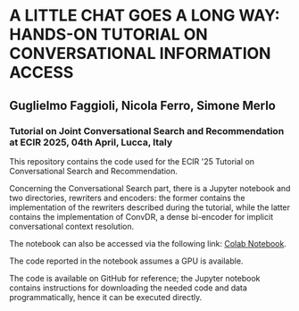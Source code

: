 # A LITTLE CHAT GOES A LONG WAY: HANDS-ON TUTORIAL ON CONVERSATIONAL INFORMATION ACCESS

## Guglielmo Faggioli, Nicola Ferro, Simone Merlo

###  Tutorial on Joint Conversational Search and Recommendation at ECIR 2025, 04th April, Lucca, Italy

This repository contains the code used for the ECIR '25 Tutorial on Conversational Search and Recommendation.

Concerning the Conversational Search part, there is a Jupyter notebook and two directories, rewriters and encoders: the former contains the implementation of the rewriters described during the tutorial, while the latter contains the implementation of ConvDR, a dense bi-encoder for implicit  conversational context resolution.

The notebook can also be accessed via the following link: <a href="https://colab.research.google.com/drive/1JcyIOd5RPCRAErFE0Jjg8TC4SP4-2Mu0?usp=sharing">Colab Notebook</a>.

The code reported in the notebook assumes a GPU is available.

The code is available on GitHub for reference; the Jupyter notebook contains instructions for downloading the needed code and data programmatically, hence it can be executed directly.
